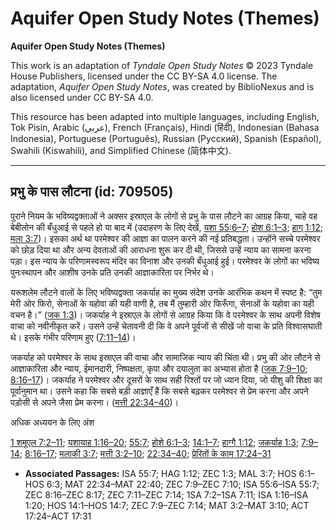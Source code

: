 # Aquifer Open Study Notes (Themes)

**Aquifer Open Study Notes (Themes)**

This work is an adaptation of *Tyndale Open Study Notes* © 2023 Tyndale House Publishers, licensed under the CC BY\-SA 4\.0 license. The adaptation, *Aquifer Open Study Notes*, was created by BiblioNexus and is also licensed under CC BY\-SA 4\.0\.

This resource has been adapted into multiple languages, including English, Tok Pisin, Arabic (عربي), French (Français), Hindi (हिंदी), Indonesian (Bahasa Indonesia), Portuguese (Português), Russian (Русский), Spanish (Español), Swahili (Kiswahili), and Simplified Chinese (简体中文).



--------------------------------

## प्रभु के पास लौटना (id: 709505)

पुराने नियम के भविष्यद्वक्ताओं ने अक्सर इस्राएल के लोगों से प्रभु के पास लौटने का आग्रह किया, चाहे वह बेबीलोन की बँधुआई से पहले हो या बाद में (उदाहरण के लिए देखें, [यशा 55:6–7](https://ref.ly/Isa55:6-Isa55:7); [होश 6:1–3](https://ref.ly/Hos6:1-Hos6:3); [हाग् 1:12](https://ref.ly/Hag1:12); [मला 3:7](https://ref.ly/Mal3:7))। इसका अर्थ था परमेश्वर की आज्ञा का पालन करने की नई प्रतिबद्धता। उन्होंने सच्चे परमेश्वर को छोड़ दिया था और अन्य देवताओं की आराधना शुरू कर दी थी, जिससे उन्हें न्याय का सामना करना पड़ा। इस न्याय के परिणामस्वरूप मंदिर का विनाश और उनकी बँधुआई हुई। परमेश्वर के लोगों का भविष्य पुनःस्थापन और आशीष उनके प्रति उनकी आज्ञाकारिता पर निर्भर थे।

यरूशलेम लौटने वालों के लिए भविष्यद्वक्ता जकर्याह का मुख्य संदेश उनके आरंभिक कथन में स्पष्ट है: “तुम मेरी ओर फिरो, सेनाओं के यहोवा की यही वाणी है, तब मैं तुम्हारी ओर फिरूँगा, सेनाओं के यहोवा का यही वचन है।” ([जक 1:3](https://ref.ly/Zech1:3))। जकर्याह ने इस्राएल के लोगों से आग्रह किया कि वे परमेश्वर के साथ अपनी विशेष वाचा को नवीनीकृत करें। उसने उन्हें चेतावनी दी कि वे अपने पूर्वजों से सीखें जो वाचा के प्रति विश्वासघाती थे। इसके गंभीर परिणाम हुए ([7:11–14](https://ref.ly/Zech7:11-Zech7:14))।

जकर्याह को परमेश्वर के साथ इस्राएल की वाचा और सामाजिक न्याय की चिंता थी। प्रभु की ओर लौटने से आज्ञाकारिता और न्याय, ईमानदारी, निष्पक्षता, कृपा और दयालुता का अभ्यास होता है ([जक 7:9–10](https://ref.ly/Zech7:9-Zech7:10); [8:16–17](https://ref.ly/Zech8:16-Zech8:17))। जकर्याह ने परमेश्वर और दूसरों के साथ सही रिश्तों पर जो ध्यान दिया, जो यीशु की शिक्षा का पूर्वानुमान था। उसने कहा कि सबसे बड़ी आज्ञाएँ हैं कि सबसे बढ़कर परमेश्वर से प्रेम करना और अपने पड़ोसी से अपने जैसा प्रेम करना। ([मत्ती 22:34–40](https://ref.ly/Matt22:34-Matt22:40))।

अधिक अध्ययन के लिए अंश

[1 शमूएल 7:2–11](https://ref.ly/1Sam7:2-1Sam7:11); [यशायाह 1:16–20](https://ref.ly/Isa1:16-Isa1:20); [55:7](https://ref.ly/Isa55:7); [होशे 6:1–3](https://ref.ly/Hos6:1-Hos6:3); [14:1–7](https://ref.ly/Hos14:1-Hos14:7); [हाग्गै 1:12](https://ref.ly/Hag1:12); [जकर्याह 1:3](https://ref.ly/Zech1:3); [7:9–14](https://ref.ly/Zech7:9-Zech7:14); [8:16–17](https://ref.ly/Zech8:16-Zech8:17); [मलाकी 3:7](https://ref.ly/Mal3:7); [मत्ती 3:2–10](https://ref.ly/Matt3:2-Matt3:10); [22:34–40](https://ref.ly/Matt22:34-Matt22:40); [प्रेरितों के काम 17:24–31](https://ref.ly/Acts17:24-Acts17:31)

* **Associated Passages:** ISA 55:7; HAG 1:12; ZEC 1:3; MAL 3:7; HOS 6:1–HOS 6:3; MAT 22:34–MAT 22:40; ZEC 7:9–ZEC 7:10; ISA 55:6–ISA 55:7; ZEC 8:16–ZEC 8:17; ZEC 7:11–ZEC 7:14; 1SA 7:2–1SA 7:11; ISA 1:16–ISA 1:20; HOS 14:1–HOS 14:7; ZEC 7:9–ZEC 7:14; MAT 3:2–MAT 3:10; ACT 17:24–ACT 17:31


